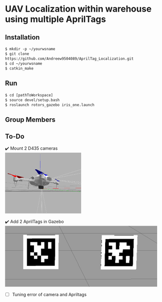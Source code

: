 # UAV Localization within warehouse using multiple AprilTags

## Installation
```console
$ mkdir -p ~/yourwsname
$ git clone https://github.com/Andreew9504089/AprilTag_Localization.git
$ cd ~/yourwsname
$ catkin_make
```

## Run
```console
$ cd [pathToWorkspace]
$ source devel/setup.bash
$ roslaunch rotors_gazebo iris_one.launch
```
## Group Members

## To-Do
:heavy_check_mark: Mount 2 D435 cameras <br>
<img src="https://github.com/Andreew9504089/AprilTag_Localization/blob/master/firefly1wD435.PNG" width="250" height="200" />

:heavy_check_mark: Add 2 AprilTags in Gazebo <br>
<img src="https://github.com/Andreew9504089/AprilTag_Localization/blob/master/Screenshot%20from%202022-06-29%2011-23-14.png" width="500" height="200" />

- [ ] Tuning error of camera and Apriltags
